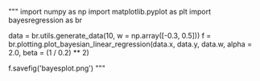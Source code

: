 """
import numpy as np
import matplotlib.pyplot as plt
import bayesregression as br

data = br.utils.generate_data(10, w = np.array([-0.3, 0.5]))
f = br.plotting.plot_bayesian_linear_regression(data.x, data.y, data.w, alpha = 2.0, beta = (1 / 0.2) ** 2)

f.savefig('bayesplot.png')
"""
